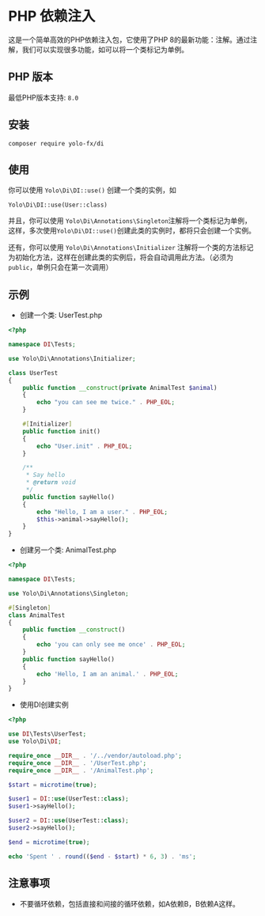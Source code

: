 # PHP 依赖注入

这是一个简单高效的PHP依赖注入包，它使用了PHP 8的最新功能：注解。通过注解，我们可以实现很多功能，如可以将一个类标记为单例。

## PHP 版本
最低PHP版本支持: `8.0`

## 安装
```
composer require yolo-fx/di
```

## 使用

你可以使用 `Yolo\Di\DI::use()` 创建一个类的实例，如

`Yolo\Di\DI::use(User::class)`

并且，你可以使用 `Yolo\Di\Annotations\Singleton`注解将一个类标记为单例，这样，多次使用`Yolo\Di\DI::use()`创建此类的实例时，都将只会创建一个实例。

还有，你可以使用 `Yolo\Di\Annotations\Initializer` 注解将一个类的方法标记为初始化方法，这样在创建此类的实例后，将会自动调用此方法。（必须为`public`，单例只会在第一次调用）

## 示例

- 创建一个类: UserTest.php
```php
<?php

namespace DI\Tests;

use Yolo\Di\Annotations\Initializer;

class UserTest
{
    public function __construct(private AnimalTest $animal)
    {
        echo "you can see me twice." . PHP_EOL;
    }

    #[Initializer]
    public function init()
    {
        echo "User.init" . PHP_EOL;
    }

    /**
     * Say hello
     * @return void
     */
    public function sayHello()
    {
        echo "Hello, I am a user." . PHP_EOL;
        $this->animal->sayHello();
    }
}
```

- 创建另一个类: AnimalTest.php
```php
<?php

namespace DI\Tests;

use Yolo\Di\Annotations\Singleton;

#[Singleton]
class AnimalTest
{
    public function __construct()
    {
        echo 'you can only see me once' . PHP_EOL;
    }
    public function sayHello()
    {
        echo 'Hello, I am an animal.' . PHP_EOL;
    }
}
```

- 使用DI创建实例
```php
<?php

use DI\Tests\UserTest;
use Yolo\Di\DI;

require_once __DIR__ . '/../vendor/autoload.php';
require_once __DIR__ . '/UserTest.php';
require_once __DIR__ . '/AnimalTest.php';

$start = microtime(true);

$user1 = DI::use(UserTest::class);
$user1->sayHello();

$user2 = DI::use(UserTest::class);
$user2->sayHello();

$end = microtime(true);

echo 'Spent ' . round(($end - $start) * 6, 3) . 'ms';

```

## 注意事项

- 不要循环依赖，包括直接和间接的循环依赖，如A依赖B，B依赖A这样。
